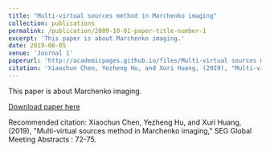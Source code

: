 ```yaml
---
title: "Multi-virtual sources method in Marchenko imaging"
collection: publications
permalink: /publication/2009-10-01-paper-title-number-1
excerpt: 'This paper is about Marchenko imaging.'
date: 2019-06-05
venue: 'Journal 1'
paperurl: 'http://academicpages.github.io/files/Multi-virtual sources method in Marchenko imaging.pdf'
citation: 'Xiaochun Chen, Yezheng Hu, and Xuri Huang, (2019), "Multi-virtual sources method in Marchenko imaging," SEG Global Meeting Abstracts : 72-75.'
---
```

This paper is about Marchenko imaging.

[Download paper here](https://library.seg.org/doi/10.1190/SEIM2018-18.1)

Recommended citation: Xiaochun Chen, Yezheng Hu, and Xuri Huang, (2019), "Multi-virtual sources method in Marchenko imaging," SEG Global Meeting Abstracts : 72-75.
